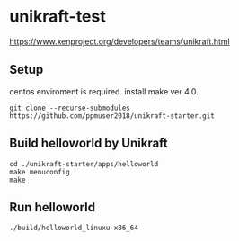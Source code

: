 # unikraft-test
https://www.xenproject.org/developers/teams/unikraft.html

## Setup
centos enviroment is required.
install make ver 4.0.
```
git clone --recurse-submodules https://github.com/ppmuser2018/unikraft-starter.git
```

## Build helloworld by Unikraft
```
cd ./unikraft-starter/apps/helloworld
make menuconfig
make
```

## Run helloworld
```
./build/helloworld_linuxu-x86_64
```
